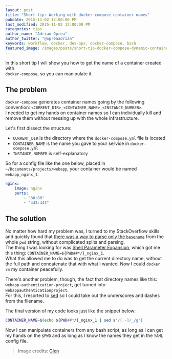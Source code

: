```yaml
---
layout: post
title: "Short tip: Working with docker-compose container names"
pubdate: 2015-11-02 12:00:00 PM
last_modified: 2015-11-02 12:00:00 PM
categories: tips
author_name: "Adrian Oprea"
author_twitter: "@opreaadrian"
keywords: workflow, docker, dev-ops, docker-compose, bash
featured_image: /images/posts/short-tip-docker-compose-dynamic-container-names/post.jpg
---
```


In this short tip I will show you how to get the name of a  container created with  
`docker-compose`, so you can manipulate it.

## The problem
`docker-compose` generates container names going by the following convention: 
`<CURRENT_DIR>_<CONTAINER_NAME>_<INSTANCE_NUMBER>`.  
I needed to get my hands on container names so I can individually kill and remove them without
messing up with the whole infrastructure.

Let's first dissect the structure:

* `CURRENT_DIR` is the directory where the `docker-compose.yml` file is located
* `CONTAINER_NAME` is the name you gave to your service in `docker-compose.yml`
* `INSTANCE_NUMBER` is self-explanatory

So for a config file like the one below, placed in `~/Documents/projects/webapp`, your 
container would be named `webapp_nginx_1`:

```YAML
nginx:
	image: nginx
	ports:
		- "80:80"
		- "443:443"
```

## The solution
No matter how hard my problem was, I turned to my StackOverflow skills and quickly found that 
<a href="http://stackoverflow.com/questions/1371261/get-current-directory-name-without-full-path-in-bash-script?answertab=votes#tab-top" 
	target="_blank" 
	title="StackOverflow question: Get current directory name (without full path) in Bash Script">
	there was a way to parse only the `basename`</a>
from the whole `pwd` string, without complicated splits and parsing.  
The thing I was looking for was 
<a href="http://www.gnu.org/software/bash/manual/html_node/Shell-Parameter-Expansion.html" 
	target="_blank" 
	title="gnu.org: Shell Parameter Expansion documentation">
	Shell Parameter Expansion</a>, which got me this thing: `CONTAINER_NAME=${PWD##*/}_nginx_1`.  
What this allowed me to do was to get the current directory name, without the full path and concatenate that with what
I wanted. Now I could `docker rm` my container peacefully.  

There's another problem, though, the fact that directory names like this:
`webapp-authentication-project`, get turned into `webappauthenticationproject`.  
For this, I resorted to <a href="https://www.gnu.org/software/sed/manual/" target="_blank" title="gnu.org: GNU Sed user's manual">sed</a> 
so I could take out the underscores and dashes from the filename.

The final version of my code looks just like the snippet below:

```bash
CONTAINER_NAME=$(echo ${PWD##*/}_nginx_1 | sed s'/[ -]/_/g')
```

Now I can manipulate containers from any bash script, as long as I can get my hands on the `$PWD`
and as long as I know the names they get in the `YAML` config file.

> Image credits: [Glen](https://www.flickr.com/photos/l2f1/)
